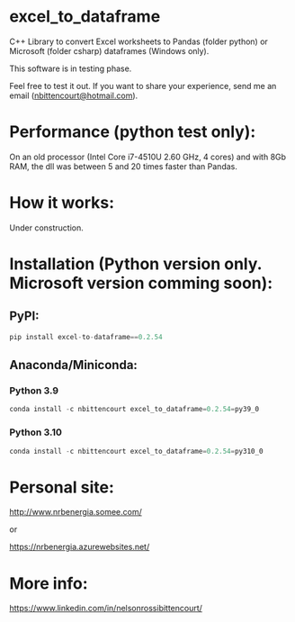 # excel_to_dataframe
C++ Library to convert Excel worksheets to Pandas (folder python) or Microsoft (folder csharp) dataframes (Windows only).

This software is in testing phase.

Feel free to test it out. If you want to share your experience, send me an email (nbittencourt@hotmail.com).

# Performance (python test only):
On an old processor (Intel Core i7-4510U 2.60 GHz, 4 cores) and with 8Gb RAM, the dll was between 5 and 20 times faster than Pandas.

# How it works:
Under construction.

# Installation (Python version only. Microsoft version comming soon):

## PyPI:
```Python
pip install excel-to-dataframe==0.2.54
```

## Anaconda/Miniconda:
### Python 3.9
```Python
conda install -c nbittencourt excel_to_dataframe=0.2.54=py39_0
```

### Python 3.10
```Python
conda install -c nbittencourt excel_to_dataframe=0.2.54=py310_0
```


# Personal site:
http://www.nrbenergia.somee.com/  

or

https://nrbenergia.azurewebsites.net/

# More info:
https://www.linkedin.com/in/nelsonrossibittencourt/
